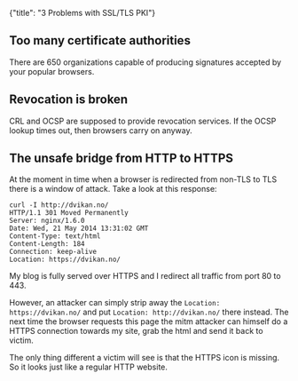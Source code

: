 {"title": "3 Problems with SSL/TLS PKI"}

## Too many certificate authorities

There are 650 organizations capable of producing signatures accepted by
your popular browsers.

## Revocation is broken

CRL and OCSP are supposed to provide revocation services. If the OCSP 
lookup times out, then browsers carry on anyway. 

## The unsafe bridge from HTTP to HTTPS

At the moment in time when a browser is redirected from non-TLS to TLS
there is a window of attack. Take a look at this response:

    curl -I http://dvikan.no/
    HTTP/1.1 301 Moved Permanently
    Server: nginx/1.6.0
    Date: Wed, 21 May 2014 13:31:02 GMT
    Content-Type: text/html
    Content-Length: 184
    Connection: keep-alive
    Location: https://dvikan.no/

My blog is fully served over HTTPS and I redirect all traffic from port 80 to 443.

However, an attacker can simply strip away the `Location: https://dvikan.no/` and
put `Location: http://dvikan.no/` there instead. The next time the browser requests this
page the mitm attacker can himself do a HTTPS connection towards my site, grab the html
and send it back to victim. 

The only thing different a victim will see is that the HTTPS icon is missing. So it looks
just like a regular HTTP website. 
